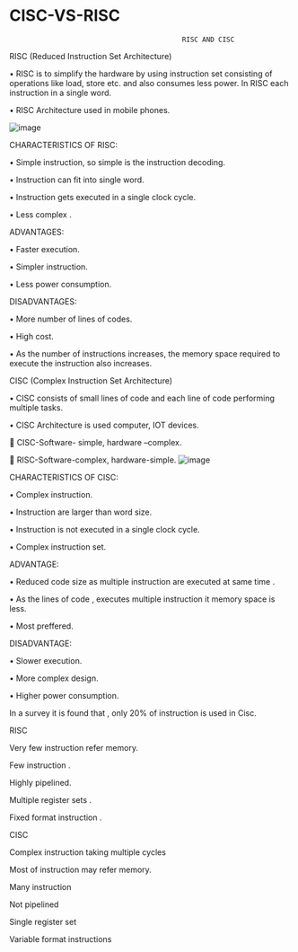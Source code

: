# CISC-VS-RISC
                                               RISC AND CISC 
					       
RISC (Reduced Instruction Set Architecture)

•	RISC is to simplify the hardware by using instruction set consisting of operations like load, store etc. and also consumes less power. 
        In RISC each instruction in a single word.


•	RISC Architecture used in mobile phones.

![image](https://github.com/YAZHINI-SB/CISC-VS-RISC/assets/168256435/6c9b4ac4-befa-4f57-914c-643c8ee33291)


 
CHARACTERISTICS OF RISC:

•	Simple instruction, so simple is the instruction decoding.

•	Instruction can fit into single word.

•	Instruction gets executed in a single clock cycle.

•	Less   complex .

ADVANTAGES:

•	Faster execution.

•	Simpler instruction.

•	Less power consumption.

 DISADVANTAGES:
    
•	More number of lines of codes.

•	High cost.

•	As the number of instructions increases, the memory space required to execute the instruction also increases.

CISC (Complex Instruction Set Architecture)

•	CISC consists of small lines of code and each line of code performing multiple tasks.

•	CISC Architecture is used computer, IOT devices.

	CISC-Software- simple, hardware –complex.

	RISC-Software-complex, hardware-simple.
![image](https://github.com/YAZHINI-SB/CISC-VS-RISC/assets/168256435/ee296e4d-3754-414f-baf2-6a64fa83f402)


 
  CHARACTERISTICS OF CISC:
  
•	Complex instruction.

•	Instruction  are larger than word size.

•	Instruction is not executed in a single clock cycle.

•	Complex instruction set.

   ADVANTAGE:
   
•	Reduced code size as multiple instruction are executed at same time .

•	As the lines of code , executes multiple instruction it memory space is less.

•	Most preffered.

DISADVANTAGE:

•	Slower execution.

•	More complex design.

•	Higher power consumption.

In a survey it is found that  , only 20% of instruction is used in Cisc. 

RISC	                                                                                                         	                  	                        

                                                                   


Very few instruction refer memory.                                                                    



Few instruction .                                                                                                  



Highly pipelined.                                                                                       



Multiple register sets .                                                                                                    



Fixed format instruction .      


CISC


 Complex instruction taking multiple cycles

 
Most of instruction may refer memory.


Many instruction


Not pipelined


Single register set


Variable format instructions



